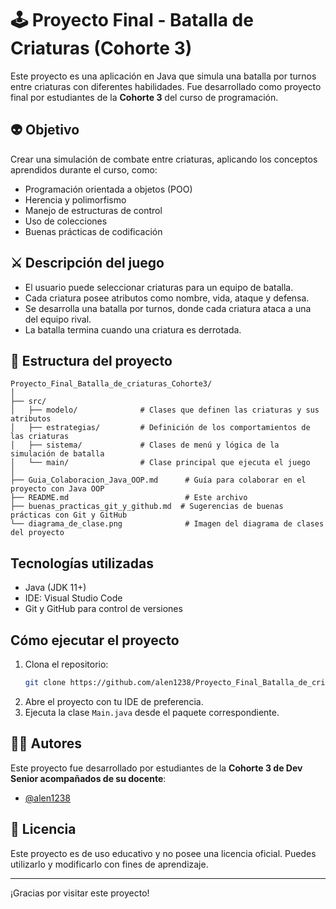 # 🕹️ Proyecto Final - Batalla de Criaturas (Cohorte 3)

Este proyecto es una aplicación en Java que simula una batalla por turnos entre criaturas con diferentes habilidades. Fue desarrollado como proyecto final por estudiantes de la **Cohorte 3** del curso de programación.

## 👽 Objetivo

Crear una simulación de combate entre criaturas, aplicando los conceptos aprendidos durante el curso, como:

- Programación orientada a objetos (POO)
- Herencia y polimorfismo
- Manejo de estructuras de control
- Uso de colecciones
- Buenas prácticas de codificación

## ⚔️ Descripción del juego

- El usuario puede seleccionar criaturas para un equipo de batalla.
- Cada criatura posee atributos como nombre, vida, ataque y defensa.
- Se desarrolla una batalla por turnos, donde cada criatura ataca a una del equipo rival.
- La batalla termina cuando una criatura es derrotada.

## 📁 Estructura del proyecto

```
Proyecto_Final_Batalla_de_criaturas_Cohorte3/
│
├── src/
│   ├── modelo/              # Clases que definen las criaturas y sus atributos
│   ├── estrategias/         # Definición de los comportamientos de las criaturas
│   ├── sistema/             # Clases de menú y lógica de la simulación de batalla
│   └── main/                # Clase principal que ejecuta el juego
│
├── Guia_Colaboracion_Java_OOP.md      # Guía para colaborar en el proyecto con Java OOP
├── README.md                          # Este archivo
├── buenas_practicas_git_y_github.md  # Sugerencias de buenas prácticas con Git y GitHub
└── diagrama_de_clase.png              # Imagen del diagrama de clases del proyecto
```

##  Tecnologías utilizadas

- Java (JDK 11+)
- IDE: Visual Studio Code
- Git y GitHub para control de versiones

##  Cómo ejecutar el proyecto

1. Clona el repositorio:
   ```bash
   git clone https://github.com/alen1238/Proyecto_Final_Batalla_de_criaturas_Cohorte3.git
   ```
2. Abre el proyecto con tu IDE de preferencia.
3. Ejecuta la clase `Main.java` desde el paquete correspondiente.

## 🤖🤖 Autores

Este proyecto fue desarrollado por estudiantes de la **Cohorte 3 de Dev Senior acompañados de su docente**:

- [@alen1238](https://github.com/alen1238)

## 📄 Licencia

Este proyecto es de uso educativo y no posee una licencia oficial. Puedes utilizarlo y modificarlo con fines de aprendizaje.

---

¡Gracias por visitar este proyecto! 
